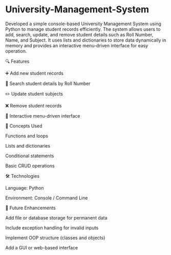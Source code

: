 # University-Management-System
Developed a simple console-based University Management System using Python to manage student records efficiently. The system allows users to add, search, update, and remove student details such as Roll Number, Name, and Subject. It uses lists and dictionaries to store data dynamically in memory and provides an interactive menu-driven interface for easy operation.

🔍 Features

➕ Add new student records

🔎 Search student details by Roll Number

✏️ Update student subjects

❌ Remove student records

🧭 Interactive menu-driven interface

🧠 Concepts Used

Functions and loops

Lists and dictionaries

Conditional statements

Basic CRUD operations

🛠️ Technologies

Language: Python

Environment: Console / Command Line

🚀 Future Enhancements

Add file or database storage for permanent data

Include exception handling for invalid inputs

Implement OOP structure (classes and objects)

Add a GUI or web-based interface

